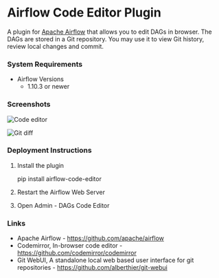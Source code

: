 # Airflow Code Editor Plugin
A plugin for [Apache Airflow](https://github.com/apache/airflow) that allows you to edit DAGs in browser.
The DAGs are stored in a Git repository. You may use it to view Git history, review local changes and commit.

### System Requirements

* Airflow Versions
    * 1.10.3 or newer

### Screenshots

![Code editor](https://andreax79.github.io/airflow-code-editor/screenshots/2.png)

![Git diff](https://andreax79.github.io/airflow-code-editor/screenshots/1.png)


### Deployment Instructions

1. Install the plugin

    pip install airflow-code-editor

2. Restart the Airflow Web Server

3. Open Admin - DAGs Code Editor

### Links

* Apache Airflow - https://github.com/apache/airflow
* Codemirror, In-browser code editor - https://github.com/codemirror/codemirror
* Git WebUI, A standalone local web based user interface for git repositories - https://github.com/alberthier/git-webui
